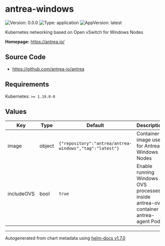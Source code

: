 # antrea-windows

![Version: 0.0.0](https://img.shields.io/badge/Version-0.0.0-informational?style=flat-square) ![Type: application](https://img.shields.io/badge/Type-application-informational?style=flat-square) ![AppVersion: latest](https://img.shields.io/badge/AppVersion-latest-informational?style=flat-square)

Kubernetes networking based on Open vSwitch for Windows Nodes

**Homepage:** <https://antrea.io/>

## Source Code

* <https://github.com/antrea-io/antrea>

## Requirements

Kubernetes: `>= 1.19.0-0`

## Values

| Key | Type | Default | Description |
|-----|------|---------|-------------|
| image | object | `{"repository":"antrea/antrea-windows","tag":"latest"}` | Container image used for Antrea Windows Nodes |
| includeOVS | bool | `true` | Enable running Windows OVS processes inside antrea-ovs container in antrea-agent Pod |

----------------------------------------------
Autogenerated from chart metadata using [helm-docs v1.7.0](https://github.com/norwoodj/helm-docs/releases/v1.7.0)
